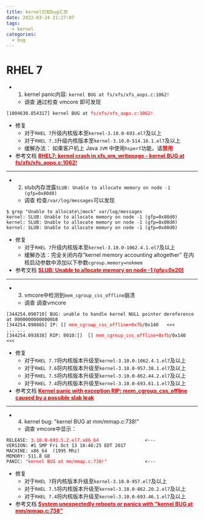 ```yaml
---
title: kernel已知bug汇总
date: 2022-03-24 21:27:07
tags: 
  - kernel
categories: 
  - bug
---
```


# RHEL 7
- 1. kernel panic内容: `kernel BUG at fs/xfs/xfs_aops.c:1062!`
  - 调查
    通过检查 vmcore 即可发现
<pre><code>[1004630.854317] kernel BUG at <font color=red>fs/xfs/xfs_aops.c:1062!</font> </code></pre>
  - 修复
      - 对于`RHEL 7`升级内核版本至`kernel-3.10.0-693.el7`及以上
      - 对于`RHEL 7.3`升级内核版本至`kernel-3.10.0-514.16.1.el7`及以上
	  - 缓解办法： 如果客户机上 Java `JVM` 中使用`hsperf`功能，请<font color=red>**禁用**</font>
  - 参考文档
    [<font color=red>**RHEL7: kernel crash in xfs_vm_writepage - kernel BUG at fs/xfs/xfs_aops.c:1062!**</font>](https://access.redhat.com/solutions/2779111)
    
---	
- 2. slub内存泄露`SLUB: Unable to allocate memory on node -1 (gfp=0x80d0)`
  - 调查
    检查`/var/log/messages`可以发现
<pre><code>$ grep "Unable to allocate\|mock" var/log/messages
kernel: SLUB: Unable to allocate memory on node -1 (gfp=0x80d0)
kernel: SLUB: Unable to allocate memory on node -1 (gfp=0x80d0)
kernel: SLUB: Unable to allocate memory on node -1 (gfp=0x80d0)</code></pre>
  - 修复
      - 对于`RHEL 7`升级内核版本至`kernel-3.10.0-1062.4.1.el7`及以上
	  - 缓解办法：完全关闭内存“kernel memory accounting altogether”
	    在内核启动参数中添加以下参数`cgroup.memory=nokmem`
  - 参考文档
    [<font color=red>**SLUB: Unable to allocate memory on node -1 (gfp=0x20)**</font>](https://access.redhat.com/solutions/4088471)
   
---
- 3. vmcore中检测到`mem_cgroup_css_offline`崩溃
  - 调查
    调查vmcore
<pre><code>[344254.090710] BUG: unable to handle kernel NULL pointer dereference at 00000000000000b8
[344254.090865] IP: [<ffffffff811f375b>] <font color=red>mem_cgroup_css_offline+0xfb</font>/0x140   <<<
... ...
[344254.093838] RIP: 0010:[<ffffffff811f375b>]  [<ffffffff811f375b>] <font color=red>mem_cgroup_css_offline+0xfb</font>/0x140  <<< </code></pre>
  - 修复
      - 对于`RHEL 7.7`将内核版本升级至`kernel-3.10.0-1062.4.1.el7`及以上
	  - 对于`RHEL 7.6`将内核版本升级至`kernel-3.10.0-957.38.1.el7`及以上
	  - 对于`RHEL 7.5`将内核版本升级至`kernel-3.10.0-862.44.2.el7`及以上
	  - 对于`RHEL 7.4`将内核版本升级至`kernel-3.10.0-693.61.1.el7`及以上
  - 参考文档
     [<font color=red>**Kernel panic with exception RIP: mem_cgroup_css_offline caused by a possible slab leak**</font>](https://access.redhat.com/solutions/3291481) 
---
- 4. kernel bug: "kernel BUG at mm/mmap.c:738!"	  
  - 调查
    vmcore中显示：
<pre><code>RELEASE: <font color=red>3.10.0-693.5.2.el7.x86_64</font>                 <--- 
VERSION: #1 SMP Fri Oct 13 10:46:25 EDT 2017
MACHINE: x86_64  (1995 Mhz)
MEMORY: 511.8 GB
PANIC: <font color=red>"kernel BUG at mm/mmap.c:738!"</font>              <---</code></pre>
  - 修复
      - 对于`RHEL 7`将内核版本升级至`kernel-3.10.0-957.el7`及以上
	  - 对于`RHEL 7.5`将内核版本升级至`kernel-3.10.0-862.20.2.el7`及以上
	  - 对于`RHEL 7.4`将内核版本升级至`kernel-3.10.0-693.46.1.el7`及以上
  - 参考文档
    [<font color=red>**System unexpectedly reboots or panics with "kernel BUG at mm/mmap.c:738"**</font>](https://access.redhat.com/solutions/3392791)  